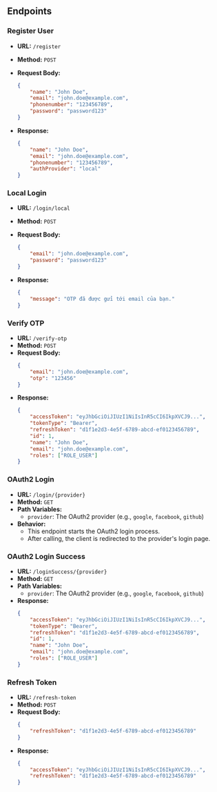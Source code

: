 ## Endpoints

### Register User
- **URL:** `/register`
- **Method:** `POST`
- **Request Body:**
    ```json
    {
        "name": "John Doe",
        "email": "john.doe@example.com",
        "phonenumber": "123456789",
        "password": "password123"
    }
    ```

- **Response:**
    ```json
    {
        "name": "John Doe",
        "email": "john.doe@example.com",
        "phonenumber": "123456789",
        "authProvider": "local"
    }
    ```


### Local Login
- **URL:** `/login/local`
- **Method:** `POST`
- **Request Body:**
    ```json
    {
        "email": "john.doe@example.com",
        "password": "password123"
    }
    ```

- **Response:**
    ```json
    {
        "message": "OTP đã được gửi tới email của bạn."
    }
    ```


### Verify OTP
- **URL:** `/verify-otp`
- **Method:** `POST`
- **Request Body:**
    ```json
    {
        "email": "john.doe@example.com",
        "otp": "123456"
    }
    ```
- **Response:**
    ```json
    {
        "accessToken": "eyJhbGciOiJIUzI1NiIsInR5cCI6IkpXVCJ9...",
        "tokenType": "Bearer",
        "refreshToken": "d1f1e2d3-4e5f-6789-abcd-ef0123456789",
        "id": 1,
        "name": "John Doe",
        "email": "john.doe@example.com",
        "roles": ["ROLE_USER"]
    }


### OAuth2 Login
- **URL:** `/login/{provider}`
- **Method:** `GET`
- **Path Variables:**
    - `provider`: The OAuth2 provider (e.g., `google`, `facebook`, `github`)
- **Behavior:**
  - This endpoint starts the OAuth2 login process.
  - After calling, the client is redirected to the provider's login page.

### OAuth2 Login Success
- **URL:** `/loginSuccess/{provider}`
- **Method:** `GET`
- **Path Variables:**
    - `provider`: The OAuth2 provider (e.g., `google`, `facebook`, `github`)
- **Response:**
    ```json
    {
        "accessToken": "eyJhbGciOiJIUzI1NiIsInR5cCI6IkpXVCJ9...",
        "tokenType": "Bearer",
        "refreshToken": "d1f1e2d3-4e5f-6789-abcd-ef0123456789",
        "id": 1,
        "name": "John Doe",
        "email": "john.doe@example.com",
        "roles": ["ROLE_USER"]
    }
    ```

### Refresh Token
- **URL:** `/refresh-token`
- **Method:** `POST`
- **Request Body:**
    ```json
    {
        "refreshToken": "d1f1e2d3-4e5f-6789-abcd-ef0123456789"
    }
    ```
- **Response:**
    ```json
    {
        "accessToken": "eyJhbGciOiJIUzI1NiIsInR5cCI6IkpXVCJ9...",
        "refreshToken": "d1f1e2d3-4e5f-6789-abcd-ef0123456789"
    }
    ```